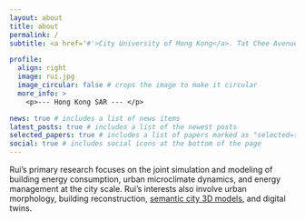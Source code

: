 ```yaml
---
layout: about
title: about
permalink: /
subtitle: <a href='#'>City University of Hong Kong</a>. Tat Chee Avenue, Kowloon, Hong Kong SAR.

profile:
  align: right
  image: rui.jpg
  image_circular: false # crops the image to make it circular
  more_info: >
    <p>--- Hong Kong SAR --- </p>

news: true # includes a list of news items
latest_posts: true # includes a list of the newest posts
selected_papers: true # includes a list of papers marked as "selected={true}"
social: true # includes social icons at the bottom of the page
---
```


Rui’s primary research focuses on the joint simulation and modeling of building energy consumption, urban microclimate dynamics, and energy management at the city scale. Rui’s interests also involve urban morphology, building reconstruction, [semantic city 3D models](https://github.com/ruirzma/osmsc), and digital twins.
